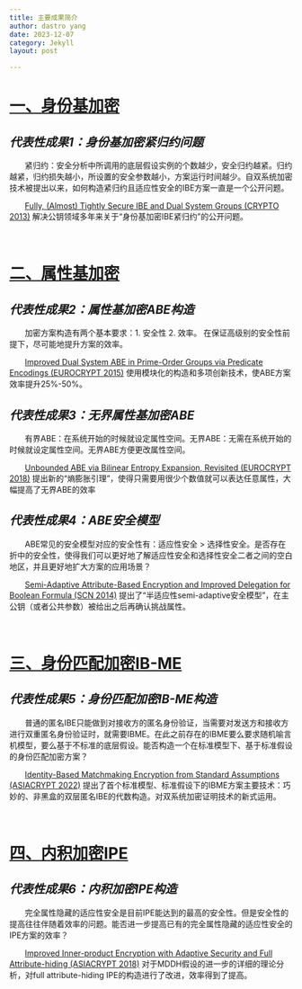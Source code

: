 ```yaml
---
title: 主要成果简介
author: dastro yang
date: 2023-12-07
category: Jekyll
layout: post

---
```


# [一、身份基加密](https://crypto2013.com/jekyll/2023-12-10-ibe.html)

## 	   ***代表性成果1：身份基加密紧归约问题***

​&nbsp;&nbsp;&nbsp;&nbsp;&nbsp;&nbsp;&nbsp;紧归约：安全分析中所调用的底层假设实例的个数越少，安全归约越紧。归约越紧，归约损失越小，所设置的安全参数越小，方案运行时间越少。自双系统加密技术被提出以来，如何构造紧归约且适应性安全的IBE方案一直是一个公开问题。

​​&nbsp;&nbsp;&nbsp;&nbsp;&nbsp;&nbsp;&nbsp;[Fully, (Almost) Tightly Secure IBE and Dual System Groups (CRYPTO 2013)](https://link.springer.com/chapter/10.1007/978-3-642-40084-1_25) 解决公钥领域多年来关于“身份基加密IBE紧归约”的公开问题。

<br>

# [二、属性基加密](https://crypto2013.com/jekyll/2023-12-11-abe.html)

## 		***代表性成果2：属性基加密ABE构造***

​&nbsp;&nbsp;&nbsp;&nbsp;&nbsp;&nbsp;&nbsp;​加密方案构造有两个基本要求：1. 安全性  2. 效率。 在保证高级别的安全性前提下，尽可能地提升方案的效率。

​&nbsp;&nbsp;&nbsp;&nbsp;&nbsp;&nbsp;&nbsp;​[Improved Dual System ABE in Prime-Order Groups via Predicate Encodings (EUROCRYPT 2015)](https://link.springer.com/chapter/10.1007/978-3-662-46803-6_20) 使用模块化的构造和多项创新技术，使ABE方案效率提升25%-50%。



## ***代表性成果3：无界属性基加密ABE***

​​&nbsp;&nbsp;&nbsp;&nbsp;&nbsp;&nbsp;&nbsp;有界ABE：在系统开始的时候就设定属性空间。无界ABE：无需在系统开始的时候就设定属性空间。无界ABE方便更改属性空间。

​​&nbsp;&nbsp;&nbsp;&nbsp;&nbsp;&nbsp;&nbsp;[Unbounded ABE via Bilinear Entropy Expansion, Revisited (EUROCRYPT 2018)](https://link.springer.com/chapter/10.1007/978-3-319-78381-9_19) 提出新的“熵膨胀引理”，使得只需要用很少个数值就可以表达任意属性，大幅提高了无界ABE的效率



## 	***代表性成果4：ABE安全模型***

​​&nbsp;&nbsp;&nbsp;&nbsp;&nbsp;&nbsp;&nbsp;ABE常见的安全模型对应的安全性有：适应性安全 > 选择性安全。是否存在折中的安全性，使得我们可以更好地了解适应性安全和选择性安全二者之间的空白地区，并且更好地扩大方案的应用场景？

​​&nbsp;&nbsp;&nbsp;&nbsp;&nbsp;&nbsp;&nbsp;[Semi-Adaptive Attribute-Based Encryption and Improved Delegation for Boolean Formula (SCN 2014)](https://link.springer.com/chapter/10.1007/978-3-319-10879-7_16) 提出了“半适应性semi-adaptive安全模型”，在主公钥（或者公共参数）被给出之后再确认挑战属性。

<br>

# [三、身份匹配加密IB-ME](https://crypto2013.com/jekyll/2023-12-12-ibme.html)

## 	***代表性成果5：身份匹配加密IB-ME构造***

​​&nbsp;&nbsp;&nbsp;&nbsp;&nbsp;&nbsp;&nbsp;普通的匿名IBE只能做到对接收方的匿名身份验证，当需要对发送方和接收方进行双重匿名身份验证时，就需要IBME。在此之前存在的IBME要么要求随机喻言机模型，要么基于不标准的底层假设。能否构造一个在标准模型下、基于标准假设的身份匹配加密方案？

​​&nbsp;&nbsp;&nbsp;&nbsp;&nbsp;&nbsp;&nbsp;[Identity-Based Matchmaking Encryption from Standard Assumptions (ASIACRYPT 2022)](https://link.springer.com/chapter/10.1007/978-3-031-22969-5_14) 提出了首个标准模型、标准假设下的IBME方案主要技术：巧妙的、非黑盒的双层匿名IBE的代数构造。对双系统加密证明技术的新式运用。

<br>

# [四、内积加密IPE](https://crypto2013.com/jekyll/2023-12-12-ipe.html)

## 	***代表性成果6：内积加密IPE构造***

​​&nbsp;&nbsp;&nbsp;&nbsp;&nbsp;&nbsp;&nbsp;完全属性隐藏的适应性安全是目前IPE能达到的最高的安全性。但是安全性的提高往往伴随着效率的问题。能否进一步提高已有的完全属性隐藏的适应性安全的IPE方案的效率？

​​&nbsp;&nbsp;&nbsp;&nbsp;&nbsp;&nbsp;&nbsp;[Improved Inner-product Encryption with Adaptive Security and Full Attribute-hiding (ASIACRYPT 2018)](https://link.springer.com/chapter/10.1007/978-3-030-03329-3_23) 对于MDDH假设的进一步的详细的理论分析，对full attribute-hiding IPE的构造进行了改进，效率得到了提高。



